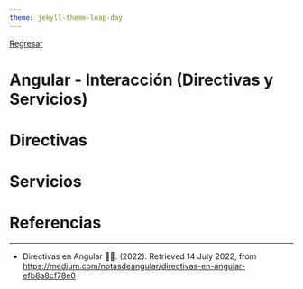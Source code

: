 ```yaml
---
theme: jekyll-theme-leap-day
---
```


[Regresar](/DAWM-2022/)

Angular - Interacción (Directivas y Servicios)
==============================================

Directivas
==========

Servicios 
=========


Referencias 
===========

* * *

* Directivas en Angular 🧑‍🎨. (2022). Retrieved 14 July 2022, from https://medium.com/notasdeangular/directivas-en-angular-efb8a8cf78e0